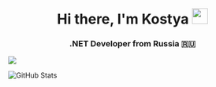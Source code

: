 <h1 align="center">Hi there, I'm Kostya
<img src="https://github.com/blackcater/blackcater/raw/main/images/Hi.gif" height="32"/></h1>
<h3 align="center">.NET Developer from Russia 🇷🇺</h3>
  
![](https://komarev.com/ghpvc/?username=Glow3r)
  
![GitHub Stats](https://github-readme-stats.vercel.app/api?username=Glow3r&theme=merko)
